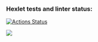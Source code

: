 ### Hexlet tests and linter status:
[![Actions Status](https://github.com/Alexey-Shepelev/python-project-lvl1/workflows/hexlet-check/badge.svg)](https://github.com/Alexey-Shepelev/python-project-lvl1/actions)

<a href="https://codeclimate.com/github/codeclimate/codeclimate/maintainability"><img src="https://api.codeclimate.com/v1/badges/a99a88d28ad37a79dbf6/maintainability" /></a>
